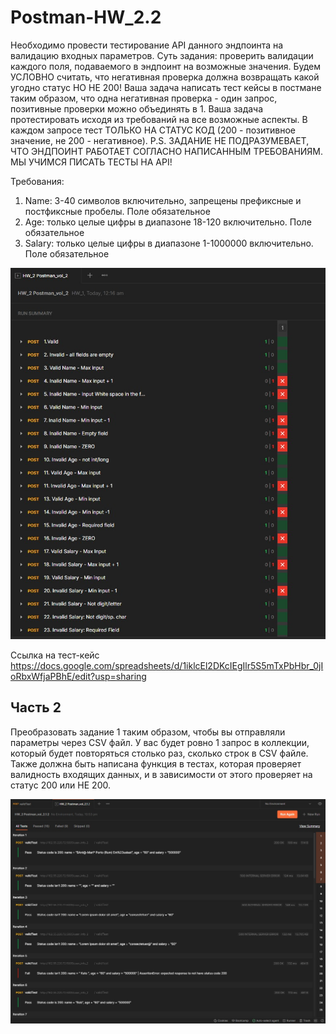 # Postman-HW_2.2

Необходимо провести тестирование API данного эндпоинта на валидацию входных параметров. 
Суть задания: проверить валидации каждого поля, подаваемого в эндпоинт на возможные значения. 
Будем УСЛОВНО считать, что негативная проверка должна возвращать какой угодно статус НО НЕ 200! 
Ваша задача написать тест кейсы в постмане таким образом, что одна негативная проверка - один запрос, 
позитивные проверки можно объединять в 1. 
Ваша задача протестировать исходя из требований на все возможные аспекты. 
В каждом запросе тест ТОЛЬКО НА СТАТУС КОД (200 - позитивное значение, не 200 - негативное). 
P.S. ЗАДАНИЕ НЕ ПОДРАЗУМЕВАЕТ, ЧТО ЭНДПОИНТ РАБОТАЕТ СОГЛАСНО НАПИСАННЫМ ТРЕБОВАНИЯМ. МЫ УЧИМСЯ ПИСАТЬ ТЕСТЫ НА API!

Требования:
1) Name: 3-40 символов включительно, запрещены префиксные и постфиксные пробелы. Поле обязательное
2) Age: только целые цифры в диапазоне 18-120 включительно. Поле обязательное
3) Salary: только целые цифры в диапазоне 1-1000000 включительно. Поле обязательное

![Image alt](https://github.com/EugeneVovk/Postman-HW_2.2/raw/main/img/1.1.jpg)

Ссылка на тест-кейс https://docs.google.com/spreadsheets/d/1iklcEl2DKcIEgIlr5S5mTxPbHbr_0jIoRbxWfjaPBhE/edit?usp=sharing

## Часть 2

Преобразовать задание 1 таким образом, чтобы вы отправляли параметры через CSV файл. 
У вас будет ровно 1 запрос в коллекции, который будет повторяться столько раз, сколько строк в CSV файле. 
Также должна быть написана функция в тестах, которая проверяет валидность входящих данных, 
и в зависимости от этого проверяет на статус 200 или НЕ 200.

![Image alt](https://github.com/EugeneVovk/Postman-HW_2.2/raw/main/img/1.2.jpg)